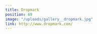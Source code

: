```yaml
---
title: Dropmark
position: 69
image: "/uploads/gallery__dropmark.jpg"
link: http://www.dropmark.com/
---
```


